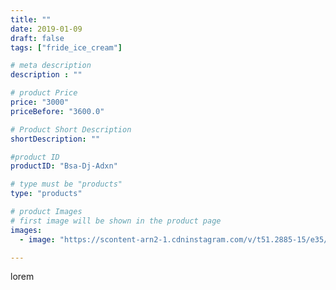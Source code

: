 ```yaml
---
title: ""
date: 2019-01-09
draft: false
tags: ["fride_ice_cream"]

# meta description
description : ""

# product Price
price: "3000"
priceBefore: "3600.0"

# Product Short Description
shortDescription: ""

#product ID
productID: "Bsa-Dj-Adxn"

# type must be "products"
type: "products"

# product Images
# first image will be shown in the product page
images:
  - image: "https://scontent-arn2-1.cdninstagram.com/v/t51.2885-15/e35/47582177_180091509613977_7756510518951182536_n.jpg?se=7&tp=1&_nc_ht=scontent-arn2-1.cdninstagram.com&_nc_cat=109&_nc_ohc=3A_FzNvcYtsAX-x87VD&ccb=7-4&oh=41ed642439e1dd0e7c62252a6bd1ad9e&oe=6082959A&ig_cache_key=MTk1MzE0NjMxMjA4MTkyMzE3NQ%3D%3D.2-ccb7-4"

---
```

lorem
